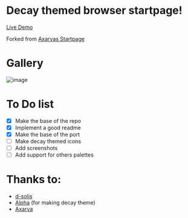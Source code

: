 # Decay themed browser startpage!

[Live Demo](https://d-solis.github.io/Decay-StartPage/)

Forked from [Axarvas Startpage](https://github.com/Axarva/dotfiles-2.0/tree/main/startpage)

# Gallery

![image](https://user-images.githubusercontent.com/43517199/197637712-7ccbbf6e-7356-432a-a544-2af69e05d39b.png)


# To Do list

- [x] Make the base of the repo
- [x] Implement a good readme
- [x] Make the base of the port
- [ ] Make decay themed icons
- [ ] Add screenshots
- [ ] Add support for others palettes

# Thanks to:

- [d-solis](https://github.com/d-solis)
- [Alpha](https://github.com/alphatechnolog) (for making decay theme)
- [Axarva](https://github.com/axarva)
